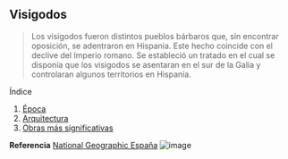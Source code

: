 ## Visigodos

> Los visigodos fueron distintos pueblos bárbaros que, sin encontrar oposición, se adentraron en Hispania. Este hecho coincide con el declive del Imperio romano. Se estableció un tratado en el cual se disponía que los visigodos se asentaran en el sur de la Galia y controlaran algunos territorios en Hispania.

Índice

1. [Época](https://github.com/tirirote/losVisigodos/blob/main/epoca.md)
2. [Arquitectura](https://github.com/tirirote/losVisigodos/blob/main/arquitectura.md)
3. [Obras más significativas](https://github.com/tirirote/losVisigodos/blob/main/obras.md)

**Referencia**
[National Geographic España](https://www.nationalgeographic.com.es/)
![image](https://github.com/user-attachments/assets/720dce28-b04f-4c80-b667-3598b4c88059)
